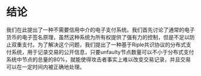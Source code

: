 # 结论

我们在此提出了一种不需要信用中介的电子支付系统。我们首先讨论了通常的电子货币的电子签名原理，虽然这种系统为所有权提供了强有力的控制，但是不足以防止双重支付。为了解决这个问题，我们提出了一种基于Riple共识协议的分布式支付系统，用于记录交易的公开信息，只要unfaulty节点数量可以不小于分布式支付系统中节点的总量的80%，就能使得攻击者事实上难以改变交易记录，并且交易可以在一定时间内被正确地处理。